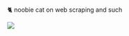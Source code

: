 🐈 noobie cat on web scraping and such


![](https://komarev.com/ghpvc/?username=indigofishy&color=ff69b4&style=for-the-badge&label=CAT+SEE'ERS)

